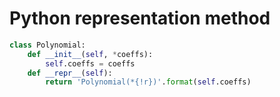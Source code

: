 # Python representation method


```py
class Polynomial:
    def __init__(self, *coeffs):
        self.coeffs = coeffs
    def __repr__(self):
        return 'Polynomial(*{!r})'.format(self.coeffs)
```